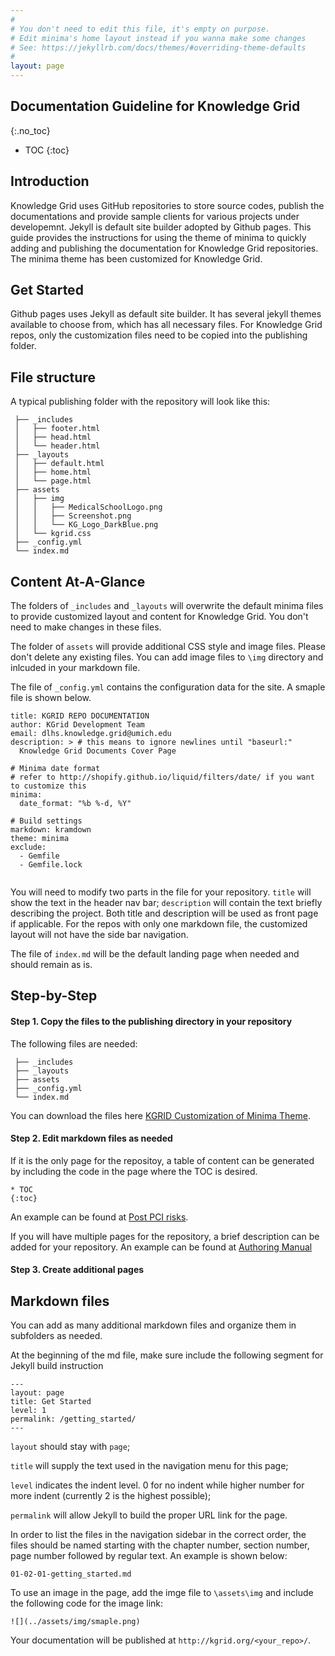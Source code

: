```yaml
---
#
# You don't need to edit this file, it's empty on purpose.
# Edit minima's home layout instead if you wanna make some changes
# See: https://jekyllrb.com/docs/themes/#overriding-theme-defaults
#
layout: page
---
```



## Documentation Guideline for Knowledge Grid
{:.no_toc}

* TOC
{:toc}

## Introduction
Knowledge Grid uses GitHub repositories to store source codes, publish the documentations and provide sample clients for various projects under developemnt. Jekyll is default site builder adopted by Github pages. This guide provides the instructions for using the theme of minima to quickly adding and publishing the documentation for Knowledge Grid repositories. The minima theme has been customized for Knowledge Grid.

## Get Started
Github pages uses Jekyll as default site builder. It has several jekyll themes available to choose from, which has all necessary files. For Knowledge Grid repos, only the customization files need to be copied into the publishing folder.

## File structure
A typical publishing folder with the repository will look like this:

```
 ├── _includes
 │   ├── footer.html
 │   ├── head.html
 │   └── header.html
 ├── _layouts
 │   ├── default.html
 │   ├── home.html
 │   └── page.html
 ├── assets
 │   ├── img
 │   │   ├── MedicalSchoolLogo.png
 │   │   ├── Screenshot.png
 │   │   └── KG_Logo_DarkBlue.png
 │   └── kgrid.css
 ├── _config.yml
 └── index.md
```

## Content At-A-Glance
The folders of `_includes` and  `_layouts`  will overwrite the default minima files to provide customized layout and content for Knowledge Grid. You don't need to make changes in these files.

The folder of `assets` will provide additional CSS style and image files. Please don't delete any existing files. You can add image files to `\img` directory and inlcuded in your markdown file.

The file of `_config.yml` contains the configuration data for the site. A smaple file is shown below.

```
title: KGRID REPO DOCUMENTATION
author: KGrid Development Team
email: dlhs.knowledge.grid@umich.edu
description: > # this means to ignore newlines until "baseurl:"
  Knowledge Grid Documents Cover Page

# Minima date format
# refer to http://shopify.github.io/liquid/filters/date/ if you want to customize this
minima:
  date_format: "%b %-d, %Y"

# Build settings
markdown: kramdown
theme: minima
exclude:
  - Gemfile
  - Gemfile.lock


```
You will need to modify two parts in the file for your repository. `title` will show the text in the header nav bar; `description` will contain the text briefly describing the project. Both title and description will be used as front page if applicable. For the repos with only one markdown file, the customized layout will not have the side bar navigation.

The file of `index.md` will be the default landing page when needed and should remain as is.


## Step-by-Step

#### Step 1. Copy the files to the publishing directory in your repository

The following files are needed:

```
 ├── _includes
 ├── _layouts
 ├── assets
 ├── _config.yml
 └── index.md
```
You can download the files here [KGRID Customization of Minima Theme](https://github.com/kgrid/smart-test/archive/kg-minima.zip).

#### Step 2. Edit markdown files as needed

If it is the only page for the repositoy, a table of content can be generated by including the code in the page where the TOC is desired.

```
* TOC
{:toc}
```
An example can be found at [Post PCI risks](http://kgrid.org/cardiac-advisor).

If you will have multiple pages for the repository, a brief description can be added for your repository. An example can be found at [Authoring Manual](http://kgrid.org/AuthoringManual)

#### Step 3. Create additional pages

## Markdown files

You can add as many additional markdown files and organize them in subfolders as needed.

At the beginning of the md file, make sure include the following segment for Jekyll build instruction

```
---
layout: page
title: Get Started
level: 1
permalink: /getting_started/
---
```

`layout` should stay with `page`;

`title` will supply the text used in the navigation menu for this page;

`level` indicates the indent level. 0 for no indent while higher number for more indent (currently 2 is the highest possible);

`permalink` will allow Jekyll to build the proper URL link for the page.


In order to list the files in the navigation sidebar in the correct order, the files should be  named starting with the chapter number, section number, page number followed by regular text. An example is shown below:

```
01-02-01-getting_started.md
```

To use an image in the page, add the imge file to `\assets\img` and include the following code for the image link:
```
![](../assets/img/smaple.png)
```

Your documentation will be published at `http://kgrid.org/<your_repo>/`.
